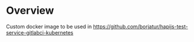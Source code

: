 # Overview
Custom docker image to be used in https://github.com/borjatur/hapijs-test-service-gitlabci-kubernetes